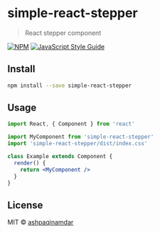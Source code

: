 # simple-react-stepper

> React stepper component

[![NPM](https://img.shields.io/npm/v/simple-react-stepper.svg)](https://www.npmjs.com/package/simple-react-stepper) [![JavaScript Style Guide](https://img.shields.io/badge/code_style-standard-brightgreen.svg)](https://standardjs.com)

## Install

```bash
npm install --save simple-react-stepper
```

## Usage

```jsx
import React, { Component } from 'react'

import MyComponent from 'simple-react-stepper'
import 'simple-react-stepper/dist/index.css'

class Example extends Component {
  render() {
    return <MyComponent />
  }
}
```

## License

MIT © [ashpaqinamdar](https://github.com/ashpaqinamdar)

